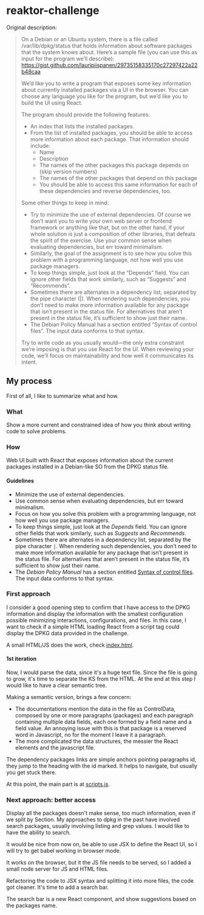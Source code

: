 # reaktor-challenge

Original description:

> On a Debian or an Ubuntu system, there is a file called /var/lib/dpkg/status that holds information about software packages that the system knows about. Here’s a sample file (you can use this as input for the program we’ll describe): https://gist.github.com/lauripiispanen/29735158335170c27297422a22b48caa
>
> We’d like you to write a program that exposes some key information about currently installed packages via a UI in the browser. You can choose any language you like for the program, but we’d like you to build the UI using React.
>
> The program should provide the following features:
> - An index that lists the installed packages.
> - From the list of installed packages, you should be able to access more information about each package. That information should include:
>    - Name
>    - Description
>    - The names of the other packages this package depends on (skip version numbers)
>    - The names of the other packages that depend on this package
>    - You should be able to access this same information for each of these dependencies and reverse dependencies, too.
>
> Some other things to keep in mind:
> - Try to minimize the use of external dependencies. Of course we don’t want you to write your own web server or frontend framework or anything like that, but on the other hand, if your whole solution is just a composition of other libraries, that defeats the spirit of the exercise. Use your common sense when evaluating dependencies, but err toward minimalism.
> - Similarly, the goal of the assignment is to see how you solve this problem with a programming language, not how well you use package managers.
> - To keep things simple, just look at the “Depends” field. You can ignore other fields that work similarly, such as “Suggests” and “Recommends”.
> - Sometimes there are alternates in a dependency list, separated by the pipe character (\|). When rendering such dependencies, you don’t need to make more information available for any package that isn’t present in the status file. For alternatives that aren’t present in the status file, it’s sufficient to show just their name.
> - The Debian Policy Manual has a section entitled “Syntax of control files”. The input data conforms to that syntax.
>
> Try to write code as you usually would—the only extra constraint we’re imposing is that you use React for the UI. When reviewing your code, we’ll focus on maintainability and how well it communicates its intent.

## My process

First of all, I like to summarize what and how.

### What

Show a more current and constrained idea of how you think about writing code to solve problems.

### How

Web UI built with React that exposes information about the current packages installed in a Debian-like SO from the DPKG status file.

#### Guidelines
- Minimize the use of external dependencies.
- Use common sense when evaluating dependencies, but err toward minimalism.
- Focus on how you solve this problem with a programming language, not how well you use package managers.
- To keep things simple, just look at the *Depends* field. You can ignore other fields that work similarly, such as *Suggests* and *Recommends*.
- Sometimes there are alternates in a dependency list, separated by the pipe character `|`. When rendering such dependencies, you don’t need to make more information available for any package that isn’t present in the status file. For alternatives that aren’t present in the status file, it’s sufficient to show just their name.
- The *Debian Policy Manual* has a section entitled [Syntax of control files](https://www.debian.org/doc/debian-policy/ch-controlfields.html#s-controlsyntax). The input data conforms to that syntax.

### First approach

I consider a good opening step to confirm that I have access to the DPKG information and display the information with the smallest configuration possible minimizing interactions, configurations, and files. In this case, I want to check if a simple HTML loading React from a script tag could display the DPKG data provided in the challenge.

A small HTML/JS does the work, check [index.html](https://github.com/afaundez/reaktor-challenge/blob/16ef80fbac705f34a3aa41605b2360c1dee77cdf/index.html).

#### 1st iteration

Now, I would parse the data, since it's a huge text file. Since the file is going to grow, it's time to separate the KS from the HTML. At the end at this step I would like to have a clear semantic tree.

Making a semantic version, brings a few concern:
- The documentations mention the data in the file as ControlData, composed by one or more paragraphs (packages) and each paragraph containing multiple data fields, each one formed by a field name and a field value. An annoying issue with this is that package is a reserved word in Javascript, no for the moment I leave it a paragraph.
- The more complicated the data structures, the messier the React elements and the javascript file.

The dependency packages links are simple anchors pointing paragraphs id, they jump to the heading with the id marked. It helps to navigate, but usually you get stuck there.

At this point, the main part is at [scripts.js](scripts.js).

### Next approach: better access

Display all the packages doesn't make sense, too much information, even if we split by Section. My approaches to dpkg in the past have involved search packages, usually involving listing and grep values. I would like to have the ability to search.

It would be nice from now on, be able to use JSX to define the React UI, so I will try to get babel working in browser mode.

It works on the browser, but it the JS file needs to be served, so I added a small node server for JS and HTML files.

Refactoring the code to JSX syntax and splitting it into more files, the code got cleaner. It's time to add a search bar.

The search bar is a new React component, and show suggestions based on the packages name.
